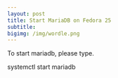 ```yaml
---
layout: post
title: Start MariaDB on Fedora 25
subtitle: 
bigimg: /img/wordle.png
---
```

To start mariadb, please type.

systemctl start mariadb
